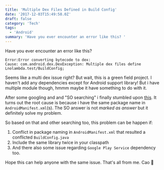 ```yaml
---
title: 'Multiple Dex Files Defined in Build Config'
date: '2017-12-03T15:49:58.0Z'
draft: false
category: 'Tech'
tags:
  - 'Android'
summary: 'Have you ever encounter an error like this? '
---
```


Have you ever encounter an error like this?

```
Error:Error converting bytecode to dex:
Cause: com.android.dex.DexException: Multiple dex files define Lnolambda.test/BuildConfig;
```

Seems like a multi dex issue right? But wait, this is a green field project. I haven't add any dependencies except for Android support library! But i have multiple module though, hmmm maybe it have something to do with it.

After some googling and and \"SO searching\" i finally stumbled upon [this](https://stackoverflow.com/questions/25103288/multiple-dex-files-define-my-package-buildconfig-cant-find-the-cause). It turns out the root cause is because i have the same package name in `AndroidManifest.xml`(s). The SO answer is not _marked as answer_ but it definitely solve my problem.

So based on that and other searching too, this problem can be happen if:

1. Conflict in package naming in `AndroidManifest.xml` that resulted a conflicted `BuildConfig.java`
2. Include the same library twice in your classpath
3. And there also some issue regarding `Google Play Service` dependency too.

Hope this can help anyone with the same issue. That's all from me. Cao 👋
